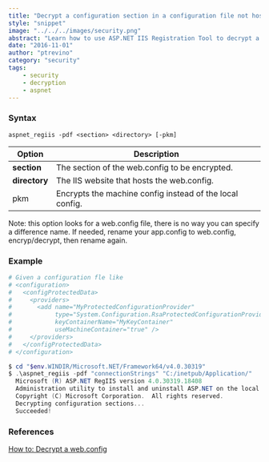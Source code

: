 ```yaml
---
title: "Decrypt a configuration section in a configuration file not hosted in IIS"
style: "snippet"
image: "../../../images/security.png"
abstract: "Learn how to use ASP.NET IIS Registration Tool to decrypt a configuration section in a configuration file not hosted in IIS."
date: "2016-11-01"
author: "ptrevino"
category: "security"
tags:
    - security
    - decryption
    - aspnet
---
```


<!-- start:abstract -->

### Syntax

```
aspnet_regiis -pdf <section> <directory> [-pkm]
```

| Option             | Description                                                   |
| ------------------ | ------------------------------------------------------------- |
| **section**        | The section of the web.config to be encrypted.                |
| **directory**      | The IIS website that hosts the web.config.                    |
| pkm                | Encrypts the machine config instead of the local config.      |

Note: this option looks for a web.config file, there is no way you can specify a difference name. If needed, rename your app.config to web.config, encryp/decrypt, then rename again.  

<!-- end:abstract -->

### Example

```powershell
# Given a configuration fle like
# <configuration>
#   <configProtectedData>
#     <providers>
#       <add name="MyProtectedConfigurationProvider" 
#            type="System.Configuration.RsaProtectedConfigurationProvider, ..." 
#            keyContainerName="MyKeyContainer" 
#            useMachineContainer="true" />
#     </providers>
#   </configProtectedData>
# </configuration>

$ cd "$env.WINDIR/Microsoft.NET/Framework64/v4.0.30319"
$ .\aspnet_regiis -pdf "connectionStrings" "C:/inetpub/Application/"
  Microsoft (R) ASP.NET RegIIS version 4.0.30319.18408
  Administration utility to install and uninstall ASP.NET on the local machine.
  Copyright (C) Microsoft Corporation.  All rights reserved.
  Decrypting configuration sections...
  Succeeded!
``` 

### References
[How to: Decrypt a web.config](https://msdn.microsoft.com/en-us/library/bb986792.aspx)
